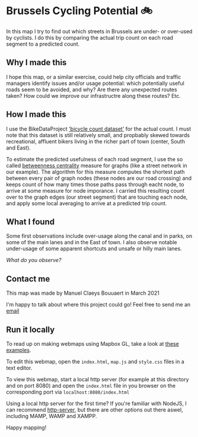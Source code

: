 # Brussels Cycling Potential 🚲

In this map I try to find out which streets in Brussels are under- or over-used by cyclists. I do this by comparing the actual trip count on each road segment to a predicted count.

## Why I made this

I hope this map, or a similar exercise, could help city officials and traffic managers identify issues and/or usage potential: which potentially useful roads seem to be avoided, and why? Are there any unexpected routes taken? How could we improve our infrastructre along these routes? Etc.

## How I made this

I use the BikeDataProject ['bicycle count dataset'](https://wiki.bikedataproject.org/open-cycling-data/bicycle-counts) for the actual count. I must note that this dataset is still relatively small, and propbably skewed towards recreational, affluent bikers living in the richer part of town (center, South and East).

To estimate the predicted usefulness of each road segment, I use the so called [betweenness centrality](https://en.wikipedia.org/wiki/Betweenness_centrality) measure for graphs (like a street network in our example). The algorithm for this measure computes the shortest path between every pair of graph nodes (these nodes are our road crossing) and keeps count of how many times those paths pass through eacht node, to arrive at some measure for node imporance. I carried this resulting count over to the graph edges (our street segment) that are touching each node, and apply some local averaging to arrive at a predicted trip count.

## What I found
      
Some first observations include over-usage along the canal and in parks, on some of the main lanes and in the East of town. I also observe notable under-usage of some apparent shortcuts and unsafe or hilly main lanes.

*What do you observe?*

## Contact me

This map was made by Manuel Claeys Bouuaert in March 2021

I'm happy to talk about where this project could go! Feel free to send me an [email](mailto:manuel.claeys.b@gmail.com)

## Run it locally

To read up on making webmaps using Mapbox GL, take a look at [these examples](https://www.mapbox.com/mapbox-gl-js/example/).

To edit this webmap, open the `index.html`, `map.js` and `style.css` files in a text editor.

To view this webmap, start a local http server (for example at this directory and on port 8080) and open the `index.html` file in you browser on the corresponding port via `localhost:8080/index.html`

Using a local http server for the first time? If you're familiar with NodeJS, I can recommend [http-server](https://www.npmjs.com/package/http-server), but there are other options out there aswel, including MAMP, WAMP and XAMPP.

Happy mapping!
